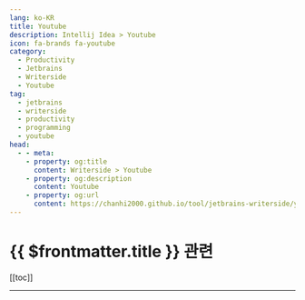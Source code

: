 ```yaml
---
lang: ko-KR
title: Youtube
description: Intellij Idea > Youtube
icon: fa-brands fa-youtube
category:
  - Productivity
  - Jetbrains
  - Writerside
  - Youtube
tag: 
  - jetbrains
  - writerside
  - productivity
  - programming
  - youtube
head:
  - - meta:
    - property: og:title
      content: Writerside > Youtube
    - property: og:description
      content: Youtube
    - property: og:url
      content: https://chanhi2000.github.io/tool/jetbrains-writerside/youtube.html
---
```


# {{ $frontmatter.title }} 관련

[[toc]]

---

<MyYouTubeItems jsonName="yu-JetBrainsTV" /><!-- JetbrainsTV -->

<TagLinks />